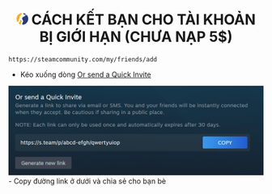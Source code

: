 <h1 align="center"><img width="23px" style="border-radius: 50%" src="https://raw.githubusercontent.com/tori2105/CS2-Ultimate-Guide/refs/heads/main/IMG/Counter-Strike_2_29.webp"> CÁCH KẾT BẠN CHO TÀI KHOẢN BỊ GIỚI HẠN (CHƯA NẠP 5$)</h1>

```
https://steamcommunity.com/my/friends/add
```

- Kéo xuống dòng <ins>Or send a Quick Invite</ins>
<img src="https://github.com/tori2105/CS2-Ultimate-Guide/blob/main/IMG/Screenshot%202025-07-19%20061920.png">
- Copy đường link ở dưới và chia sẻ cho bạn bè
